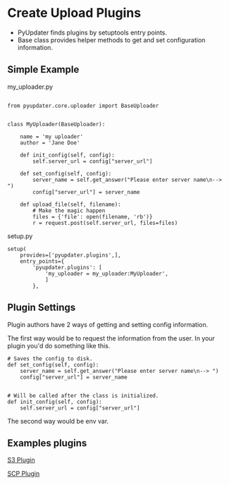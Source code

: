 # Create Upload Plugins

- PyUpdater finds plugins by setuptools entry points.
- Base class provides helper methods to get and set configuration information.

## Simple Example
my_uploader.py
```

from pyupdater.core.uploader import BaseUploader


class MyUploader(BaseUploader):

    name = 'my uploader'
    author = 'Jane Doe'

    def init_config(self, config):
        self.server_url = config["server_url"]

    def set_config(self, config):
        server_name = self.get_answer("Please enter server name\n--> ")
        config["server_url"] = server_name

    def upload_file(self, filename):
        # Make the magic happen
        files = {'file': open(filename, 'rb')}
        r = request.post(self.server_url, files=files)

```


setup.py
```
setup(
    provides=['pyupdater.plugins',],
    entry_points={
        'pyupdater.plugins': [
            'my_uploader = my_uploader:MyUploader',
            ]
        },
```

## Plugin Settings
Plugin authors have 2 ways of getting and setting config information.

The first way would be to request the information from the user. In your plugin you'd do something like this. 
```
# Saves the config to disk.
def set_config(self, config):
    server_name = self.get_answer("Please enter server name\n--> ")
    config["server_url"] = server_name


# Will be called after the class is initialized.
def init_config(self, config):
    self.server_url = config["server_url"]

```

The second way would be env var.

## Examples plugins
[S3 Plugin](https://github.com/Digital-Sapphire/PyUpdater-S3-Plugin)

[SCP Plugin](https://github.com/Digital-Sapphire/PyUpdater-SCP-Plugin)


